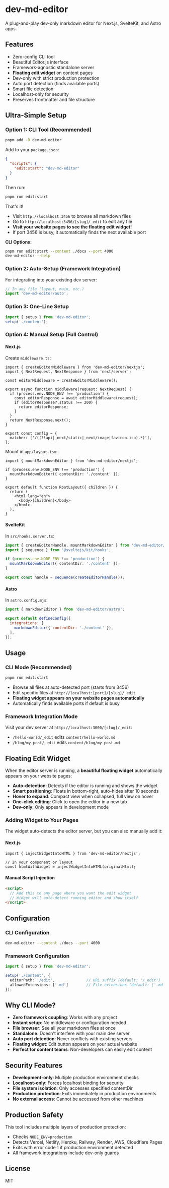# dev-md-editor

A plug-and-play dev-only markdown editor for Next.js, SvelteKit, and Astro apps.

## Features

- Zero-config CLI tool
- Beautiful Editor.js interface  
- Framework-agnostic standalone server
- **Floating edit widget** on content pages
- Dev-only with strict production protection
- Auto port detection (finds available ports)
- Smart file detection
- Localhost-only for security
- Preserves frontmatter and file structure

## Ultra-Simple Setup

### Option 1: CLI Tool (Recommended)

```bash
pnpm add -D dev-md-editor
```

Add to your `package.json`:

```json
{
  "scripts": {
    "edit:start": "dev-md-editor"
  }
}
```

Then run:

```bash
pnpm run edit:start
```

That's it! 
- Visit `http://localhost:3456` to browse all markdown files
- Go to `http://localhost:3456/[slug]/_edit` to edit any file
- **Visit your website pages to see the floating edit widget!**
- If port 3456 is busy, it automatically finds the next available port

**CLI Options:**
```bash
pnpm run edit:start --content ./docs --port 4000
dev-md-editor --help
```

### Option 2: Auto-Setup (Framework Integration)

For integrating into your existing dev server:

```ts
// In any file (layout, main, etc.)
import 'dev-md-editor/auto';
```

### Option 3: One-Line Setup

```ts
import { setup } from 'dev-md-editor';
setup('./content');
```

### Option 4: Manual Setup (Full Control)

#### Next.js

Create `middleware.ts`:

```tsx
import { createEditorMiddleware } from 'dev-md-editor/nextjs';
import { NextRequest, NextResponse } from 'next/server';

const editorMiddleware = createEditorMiddleware();

export async function middleware(request: NextRequest) {
  if (process.env.NODE_ENV !== 'production') {
    const editorResponse = await editorMiddleware(request);
    if (editorResponse?.status !== 200) {
      return editorResponse;
    }
  }
  return NextResponse.next();
}

export const config = {
  matcher: ['/((?!api|_next/static|_next/image|favicon.ico).*)'],
};
```

Mount in `app/layout.tsx`:

```tsx
import { mountMarkdownEditor } from 'dev-md-editor/nextjs';

if (process.env.NODE_ENV !== 'production') {
  mountMarkdownEditor({ contentDir: './content' });
}

export default function RootLayout({ children }) {
  return (
    <html lang="en">
      <body>{children}</body>
    </html>
  );
}
```

#### SvelteKit

In `src/hooks.server.ts`:

```ts
import { createEditorHandle, mountMarkdownEditor } from 'dev-md-editor/sveltekit';
import { sequence } from '@sveltejs/kit/hooks';

if (process.env.NODE_ENV !== 'production') {
  mountMarkdownEditor({ contentDir: './content' });
}

export const handle = sequence(createEditorHandle());
```

#### Astro

In `astro.config.mjs`:

```js
import { markdownEditor } from 'dev-md-editor/astro';

export default defineConfig({
  integrations: [
    markdownEditor({ contentDir: './content' }),
  ],
});
```

## Usage

### CLI Mode (Recommended)
```bash
pnpm run edit:start
```
- Browse all files at auto-detected port (starts from 3456)
- Edit specific files at `http://localhost:[port]/[slug]/_edit`
- **Floating widget appears on your website pages automatically**
- Automatically finds available ports if default is busy

### Framework Integration Mode
Visit your dev server at `http://localhost:3000/[slug]/_edit`:
- `/hello-world/_edit` edits `content/hello-world.md`
- `/blog/my-post/_edit` edits `content/blog/my-post.md`

## Floating Edit Widget

When the editor server is running, a **beautiful floating widget** automatically appears on your website pages:

- **Auto-detection**: Detects if the editor is running and shows the widget
- **Smart positioning**: Floats in bottom-right, auto-hides after 10 seconds
- **Hover to expand**: Compact view when collapsed, full view on hover
- **One-click editing**: Click to open the editor in a new tab
- **Dev-only**: Only appears in development mode

### Adding Widget to Your Pages

The widget auto-detects the editor server, but you can also manually add it:

#### Next.js
```tsx
import { injectWidgetIntoHTML } from 'dev-md-editor/nextjs';

// In your component or layout
const htmlWithWidget = injectWidgetIntoHTML(originalHtml);
```

#### Manual Script Injection
```html
<script>
  // Add this to any page where you want the edit widget
  // Widget will auto-detect running editor and show itself
</script>
```

## Configuration

### CLI Configuration
```bash
dev-md-editor --content ./docs --port 4000
```

### Framework Configuration
```ts
import { setup } from 'dev-md-editor';

setup('./content', {
  editorPath: '/edit',              // URL suffix (default: '/_edit')
  allowedExtensions: ['.md']        // File extensions (default: ['.md', '.mdx'])
});
```

## Why CLI Mode?

- **Zero framework coupling**: Works with any project
- **Instant setup**: No middleware or configuration needed
- **File browser**: See all your markdown files at once
- **Standalone**: Doesn't interfere with your main dev server
- **Auto port detection**: Never conflicts with existing servers
- **Floating widget**: Edit button appears on your actual website
- **Perfect for content teams**: Non-developers can easily edit content

## Security Features

- **Development-only**: Multiple production environment checks
- **Localhost-only**: Forces localhost binding for security
- **File system isolation**: Only accesses specified contentDir
- **Production protection**: Exits immediately in production environments
- **No external access**: Cannot be accessed from other machines

## Production Safety

This tool includes multiple layers of production protection:
- Checks `NODE_ENV=production`
- Detects Vercel, Netlify, Heroku, Railway, Render, AWS, Cloudflare Pages
- Exits with error code 1 if production environment detected
- All framework integrations include dev-only guards

## License

MIT